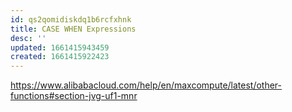```yaml
---
id: qs2qomidiskdq1b6rcfxhnk
title: CASE WHEN Expressions
desc: ''
updated: 1661415943459
created: 1661415922423
---
```

https://www.alibabacloud.com/help/en/maxcompute/latest/other-functions#section-jvg-uf1-mnr